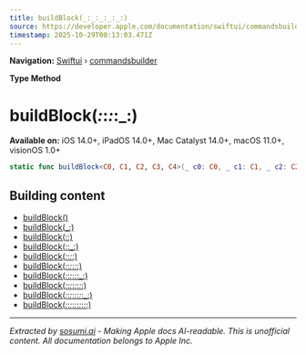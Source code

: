 ```yaml
---
title: buildBlock(_:_:_:_:_:)
source: https://developer.apple.com/documentation/swiftui/commandsbuilder/buildblock(_:_:_:_:_:)
timestamp: 2025-10-29T00:13:03.471Z
---
```


**Navigation:** [Swiftui](/documentation/swiftui) › [commandsbuilder](/documentation/swiftui/commandsbuilder)

**Type Method**

# buildBlock(_:_:_:_:_:)

**Available on:** iOS 14.0+, iPadOS 14.0+, Mac Catalyst 14.0+, macOS 11.0+, visionOS 1.0+

```swift
static func buildBlock<C0, C1, C2, C3, C4>(_ c0: C0, _ c1: C1, _ c2: C2, _ c3: C3, _ c4: C4) -> some Commands where C0 : Commands, C1 : Commands, C2 : Commands, C3 : Commands, C4 : Commands
```

## Building content

- [buildBlock()](/documentation/swiftui/commandsbuilder/buildblock())
- [buildBlock(_:)](/documentation/swiftui/commandsbuilder/buildblock(_:))
- [buildBlock(_:_:)](/documentation/swiftui/commandsbuilder/buildblock(_:_:))
- [buildBlock(_:_:_:)](/documentation/swiftui/commandsbuilder/buildblock(_:_:_:))
- [buildBlock(_:_:_:_:)](/documentation/swiftui/commandsbuilder/buildblock(_:_:_:_:))
- [buildBlock(_:_:_:_:_:_:)](/documentation/swiftui/commandsbuilder/buildblock(_:_:_:_:_:_:))
- [buildBlock(_:_:_:_:_:_:_:)](/documentation/swiftui/commandsbuilder/buildblock(_:_:_:_:_:_:_:))
- [buildBlock(_:_:_:_:_:_:_:_:)](/documentation/swiftui/commandsbuilder/buildblock(_:_:_:_:_:_:_:_:))
- [buildBlock(_:_:_:_:_:_:_:_:_:)](/documentation/swiftui/commandsbuilder/buildblock(_:_:_:_:_:_:_:_:_:))
- [buildBlock(_:_:_:_:_:_:_:_:_:_:)](/documentation/swiftui/commandsbuilder/buildblock(_:_:_:_:_:_:_:_:_:_:))

---

*Extracted by [sosumi.ai](https://sosumi.ai) - Making Apple docs AI-readable.*
*This is unofficial content. All documentation belongs to Apple Inc.*
